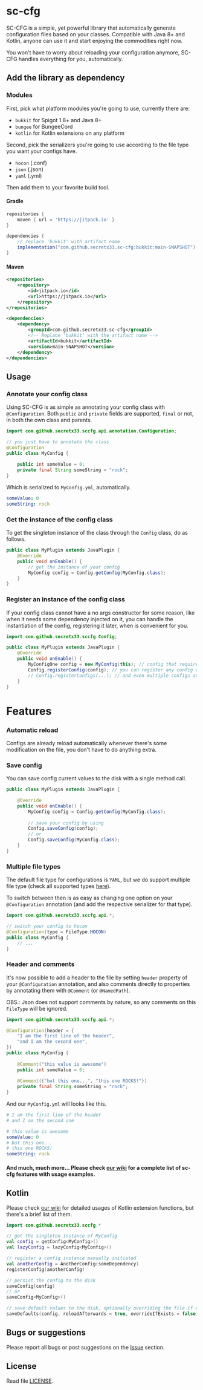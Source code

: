 # sc-cfg
 
SC-CFG is a simple, yet powerful library that automatically generate configuration files based on your classes. Compatible with Java 8+ and Kotlin, anyone can use it and start enjoying the commodities right now.

You won't have to worry about reloading your configuration anymore, SC-CFG handles everything for you, automatically.

## Add the library as dependency

### Modules

First, pick what platform modules you're going to use, currently there are:

- `bukkit` for Spigot 1.8+ and Java 8+
- `bungee` for BungeeCord
- `kotlin` for Kotlin extensions on any platform

Second, pick the serializers you're going to use according to the file type you want your configs have.

- `hocon` (.conf)
- `json` (.json)
- `yaml` (.yml)

Then add them to your favorite build tool.

#### Gradle
```gradle
repositories {
    maven { url = 'https://jitpack.io' }
}

dependencies {
    // replace 'bukkit' with artifact name
    implementation("com.github.secretx33.sc-cfg:bukkit:main-SNAPSHOT")
}
```

#### Maven
```xml
<repositories>
    <repository>
        <id>jitpack.io</id>
        <url>https://jitpack.io</url>
    </repository>
</repositories>

<dependencies>
    <dependency>
        <groupId>com.github.secretx33.sc-cfg</groupId>
        <!-- Replace 'bukkit' with the artifact name -->
        <artifactId>bukkit</artifactId>
        <version>main-SNAPSHOT</version>
    </dependency>
</dependencies>
```

## Usage

### Annotate your config class

Using SC-CFG is as simple as annotating your config class with `@Configuration`. Both `public` and `private` fields are supported, `final` or not, in both the own class and parents.

```java
import com.github.secretx33.sccfg.api.annotation.Configuration;

// you just have to annotate the class
@Configuration
public class MyConfig {
    
    public int someValue = 0;
    private final String someString = "rock";
}
```

Which is serialized to `MyConfig.yml`, automatically.

```yaml
someValue: 0
someString: rock
```

### Get the instance of the config class

To get the singleton instance of the class through the `Config` class, do as follows.

```java
public class MyPlugin extends JavaPlugin {
    @Override
    public void onEnable() {
        // get the instance of your config
        MyConfig config = Config.getConfig(MyConfig.class);
    }
}
```

### Register an instance of the config class

If your config class cannot have a no args constructor for some reason, like when it needs some dependency injected on it, you can handle the instantiation of the config, registering it later, when is convenient for you.

```java
import com.github.secretx33.sccfg.Config;

public class MyPlugin extends JavaPlugin {
    @Override
    public void onEnable() {
        MyConfigOne config = new MyConfig(this); // config that require some dependency injected
        Config.registerConfig(config); // you can register any config whenever is convenient
        // Config.registerConfigs(...); // and even multiple configs at once
    }
}
```

# Features

### Automatic reload

Configs are already reload automatically whenever there's some modification on the file, you don't have to do anything extra.

### Save config

You can save config current values to the disk with a single method call.

```java
public class MyPlugin extends JavaPlugin {

    @Override
    public void onEnable() {
        MyConfig config = Config.getConfig(MyConfig.class);
        
        // save your config by using
        Config.saveConfig(config);
        // or
        Config.saveConfig(MyConfig.class);
    }
}
```

### Multiple file types

The default file type for configurations is `YAML`, but we do support multiple file type (check all supported types [here](https://secretx.gitbook.io/sc-cfg/setup#choose-the-modules-you-need)).

To switch between then is as easy as changing one option on your `@Configuration` annotation (and add the respective serializer for that type).

```java
import com.github.secretx33.sccfg.api.*;

// switch your config to hocon
@Configuration(type = FileType.HOCON)
public class MyConfig {
    // ...
}
```

### Header and comments

It's now possible to add a header to the file by setting `header` property of your `@Configuration` annotation, and also comments directly to properties by annotating them with `@Comment` (or `@NamedPath`).

OBS.: Json does not support comments by nature, so any comments on this `FileType` will be ignored.

```java
import com.github.secretx33.sccfg.api.*;

@Configuration(header = {
    "I am the first line of the header",
    "and I am the second one",
})
public class MyConfig {
    
    @Comment("this value is awesome")
    public int someValue = 0;
    
    @Comment({"but this one...", "this one ROCKS!"})
    private final String someString = "rock";
}
```

And our `MyConfig.yml` will looks like this.

```yaml
# I am the first line of the header
# and I am the second one

# this value is awesome
someValue: 0
# but this one...
# this one ROCKS!
someString: rock
```

#### And much, much more... Please check [our wiki](https://secretx.gitbook.io/sc-cfg/) for a complete list of sc-cfg features with usage examples.

## Kotlin

Please check [our wiki](https://secretx.gitbook.io/sc-cfg/) for detailed usages of Kotlin extension functions, but there's a brief list of them.

```kotlin
import com.github.secretx33.sccfg.*

// get the singleton instance of MyConfig
val config = getConfig<MyConfig>()
val lazyConfig = lazyConfig<MyConfig>()

// register a config instance manually initiated
val anotherConfig = AnotherConfig(someDependency)
registerConfig(anotherConfig)

// persist the config to the disk
saveConfig(config)
// or
saveConfig<MyConfig>()

// save default values to the disk, optionally overriding the file if exists
saveDefaults(config, reloadAfterwards = true, overrideIfExists = false)
```

## Bugs or suggestions

Please report all bugs or post suggestions on the [Issue](https://github.com/SecretX33/sc-cfg/issues) section.

## License

Read file [LICENSE](LICENSE).
